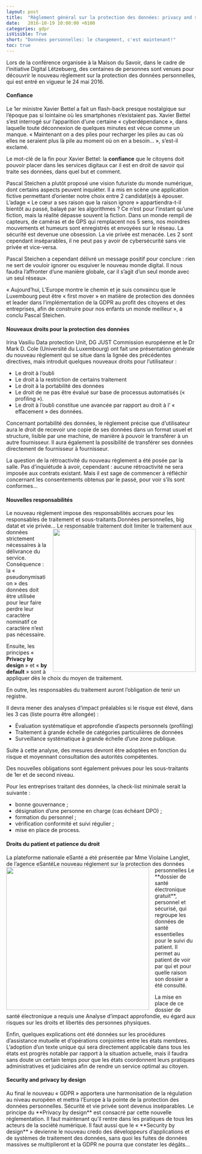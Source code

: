 ```yaml
---
layout: post
title:  "Règlement général sur la protection des données: privacy and security by design"
date:   2016-10-19 10:00:00 +0100
categories: gdpr
isVisible: True
short: "Données personnelles: le changement, c'est maintenant!"
toc: true
---
```

Lors de la conférence organisée à la Maison du Savoir, dans le cadre de l’initiative Digital Lëtzebuerg, des centaines de personnes sont venues pour découvrir le nouveau règlement sur la protection des données personnelles, qui est entré en vigueur le 24 mai 2016.

<h4 class="titre-page">Confiance</h4>
Le 1er ministre Xavier Bettel a fait un flash-back presque nostalgique sur l’époque pas si lointaine où les smartphones n’existaient pas. Xavier Bettel  s’est interrogé sur l’apparition d’une certaine « cyberdépendance », dans laquelle toute déconnexion de quelques minutes est vécue comme un manque. « Maintenant on a des piles pour recharger les piles au cas où elles ne seraient plus là pile au moment où on en a besoin… », s’est-il exclamé.

Le mot-clé de la fin pour Xavier Bettel: la **confiance** que le citoyens doit pouvoir placer dans les services digitaux car il est en droit de savoir qui traite ses données, dans quel but et comment.

Pascal Steichen a plutôt proposé une vision futuriste du monde numérique, dont certains aspects peuvent inquiéter. Il a mis en scène une application fictive permettant d’orienter notre choix entre 2 candidat(e)s à épouser. L’adage « Le cœur a ses raison que la raison ignore » appartiendra-t-il bientôt au passé, balayé par les algorithmes ? Ce n’est pour l’instant qu’une fiction, mais la réalité dépasse souvent la fiction. Dans un monde rempli de capteurs, de caméras et de GPS qui remplacent nos 5 sens, nos moindres mouvements et humeurs sont enregistrés et envoyées sur le réseau. La sécurité est devenue une obsession. La vie privée est menacée. Les 2 sont cependant inséparables, il ne peut pas y avoir de cybersécurité sans vie privée et vice-versa.

Pascal Steichen a cependant délivré un message positif pour conclure : rien ne sert de vouloir ignorer ou esquiver le nouveau monde digital. Il nous faudra l’affronter d’une manière globale, car il s’agit d’un seul monde avec un seul réseau».

« Aujourd’hui, L’Europe montre le chemin et je suis convaincu que le Luxembourg peut être « first mover » en matière de protection des données et leader dans l’implémentation de la GDPR au profit des citoyens et des entreprises, afin de construire pour nos enfants un monde meilleur », a conclu Pascal Steichen.

<h4 class="titre-page">Nouveaux droits pour la protection des données</h4>
Irina Vasiliu Data protection Unit, DG JUST Commission européenne et le Dr Mark D. Cole (Université du Luxembourg) ont fait une présentation générale du nouveau règlement qui se situe dans la lignée des précédentes directives, mais introduit quelques nouveaux droits pour l’utilisateur :

* Le droit à l’oubli
* Le droit à la restriction de certains traitement
* Le droit à la portabilité des données
* Le droit de ne pas être évalué sur base de processus automatisés (« profiling »).
* Le droit à l’oubli constitue une avancée par rapport au droit à l’ « effacement » des données.

Concernant portabilité des données, le règlement précise que d’utilisateur aura le droit de recevoir une copie de ses données dans un format usuel et structure, lisible par une machine, de manière à pouvoir le transférer à un autre fournisseur. Il aura également la possibilité de transférer ses données directement de fournisseur à fournisseur.

La question de la rétroactivité du nouveau règlement a été posée par la salle. Pas d’inquiétude à avoir, cependant : aucune rétroactivité ne sera imposée aux contrats existant.  Mais il est sage de commencer à réfléchir concernant les consentements obtenus par le passé, pour voir s’ils sont conformes…

<h4 class="titre-page">Nouvelles responsabilités</h4>
Le nouveau règlement impose des responsabilités accrues pour les responsables de traitement et sous-traitants.Données personnelles, big datat et vie privée...

<img class="img-border" src="{{ '/assets/img/201610/pascal-steichen-7.jpg' | relative_url }}" style="float:right; width:380px; margin-left: 15px;" />
Le responsable traitement doit limiter le traitement aux données strictement nécessaires à la délivrance du service. Conséquence : la « pseudonymisation » des données doit être utilisée pour leur faire perdre leur caractère nominatif ce caractère n’est pas nécessaire.

Ensuite, les principes « **Privacy by design** » et « **by default** » sont à appliquer dès le choix du moyen de traitement.

En outre, les responsables du traitement auront l’obligation de tenir un registre.

Il devra mener des analyses d’impact préalables si le risque est élevé, dans les 3 cas (liste pourra être allongée) :

* Évaluation systématique et approfondie d’aspects personnels (profiling)
* Traitement à grande échelle de catégories particulières de données
* Surveillance systématique à grande échelle d’une zone publique.

Suite à cette analyse, des mesures devront être adoptées en fonction du risque et moyennant consultation des autorités compétentes.

Des nouvelles obligations sont également prévues pour les sous-traitants de 1er et de second niveau.

Pour les entreprises traitant des données, la check-list minimale serait la suivante :

* bonne gouvernance ;
* désignation d’une personne en charge (cas échéant DPO) ;
* formation du personnel ;
* vérification conformité et suivi régulier ;
* mise en place de process.

<h4 class="titre-page">Droits du patient et patience du droit</h4>
La plateforme nationale eSanté a été présentée par Mme Violaine Langlet, de l’agence eSantéLe nouveau réglement sur la protection des données personnelles

<img class="img-border" src="{{ '/assets/img/201610/pascal-steichen-10.jpg' | relative_url }}" style="float:left; width:380px; margin-right: 15px;" />
Le **dossier de santé électronique gratuit**, personnel et sécurisé, qui regroupe les données de santé essentielles pour le suivi du patient. Il permet au patient de voir par qui et pour quelle raison son dossier a été consulté.

La mise en place de ce dossier de santé électronique a requis une Analyse d’impact approfondie, eu égard aux risques sur les droits et libertés des personnes physiques.

Enfin, quelques explications ont été données sur les procédures d’assistance mutuelle et d’opérations conjointes entre les états membres. L’adoption d’un texte unique qui sera directement applicable dans tous les états est progrès notable par rapport à la situation actuelle, mais il faudra sans doute un certain temps pour que les états coordonnent leurs pratiques administratives et judiciaires afin de rendre un service optimal au citoyen.

<h4 class="titre-page">Security and privacy by design</h4>
Au final le nouveau « GDPR » apportera une harmonisation de la régulation au niveau européen et mettra l’Europe à la pointe de la protection des données personnelles. Sécurité et vie privée sont devenus inséparables. Le principe du **Privacy by design** est consacré par cette nouvelle réglementation. Il faut maintenant qu’il rentre dans les pratiques de tous les acteurs de la société numérique. Il faut aussi que le « **Security by design** » devienne le nouveau credo des développeurs d’applications et de systèmes de traitement des données, sans quoi les fuites de données massives se multiplieront et la GDPR ne pourra que constater les dégâts…
